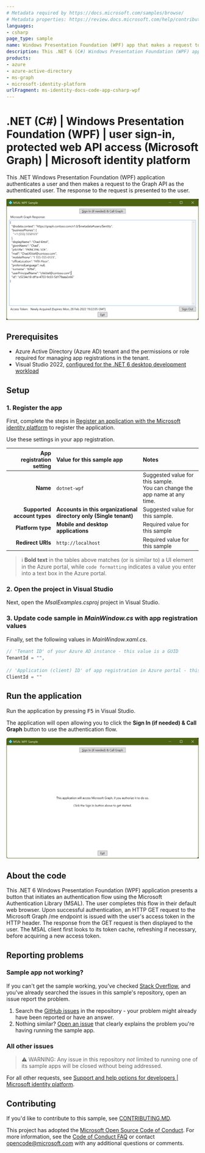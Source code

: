 ```yaml
---
# Metadata required by https://docs.microsoft.com/samples/browse/
# Metadata properties: https://review.docs.microsoft.com/help/contribute/samples/process/onboarding?branch=main#add-metadata-to-readme
languages:
- csharp
page_type: sample
name: Windows Presentation Foundation (WPF) app that makes a request to the Graph API after signing in the user
description: This .NET 6 (C#) Windows Presentation Foundation (WPF) app signs in the user and then makes a request to Microsoft Graph for the user's profile data.
products:
- azure
- azure-active-directory
- ms-graph
- microsoft-identity-platform
urlFragment: ms-identity-docs-code-app-csharp-wpf
---
```


# .NET (C#) | Windows Presentation Foundation (WPF) | user sign-in, protected web API access (Microsoft Graph) | Microsoft identity platform

<!-- Build badges here
![Build passing.](https://img.shields.io/badge/build-passing-brightgreen.svg) ![Code coverage.](https://img.shields.io/badge/coverage-100%25-brightgreen.svg) ![License.](https://img.shields.io/badge/license-MIT-green.svg)
-->

This .NET Windows Presentation Foundation (WPF) application authenticates a user and then makes a request to the Graph API as the authenticated user. The response to the request is presented to the user.

![A screenshot of a WPF application displaying a response from Microsoft Graph.](./app.png)

## Prerequisites

- Azure Active Directory (Azure AD) tenant and the permissions or role required for managing app registrations in the tenant.
- Visual Studio 2022, [configured for the .NET 6 desktop development workload](https://docs.microsoft.com/dotnet/desktop/winforms/get-started/create-app-visual-studio?view=netdesktop-6.0#prerequisites)

## Setup

### 1. Register the app

First, complete the steps in [Register an application with the Microsoft identity platform](https://docs.microsoft.com/azure/active-directory/develop/quickstart-register-app) to register the application.

Use these settings in your app registration.

| App registration <br/> setting  | Value for this sample app                                           | Notes                                                                           |
|--------------------------------:|:--------------------------------------------------------------------|:--------------------------------------------------------------------------------|
| **Name**                        | `dotnet-wpf`                                                        | Suggested value for this sample. <br/> You can change the app name at any time. |
| **Supported account types**     | **Accounts in this organizational directory only (Single tenant)**  | Suggested value for this sample.                                                |
| **Platform type**               | **Mobile and desktop applications**                                 | Required value for this sample                                                  |
| **Redirect URIs**               | `http://localhost`                                                  | Required value for this sample                                                  |

> :information_source: **Bold text** in the tables above matches (or is similar to) a UI element in the Azure portal, while `code formatting` indicates a value you enter into a text box in the Azure portal.

### 2. Open the project in Visual Studio

Next, open the _MsalExamples.csproj_ project in Visual Studio.

### 3. Update code sample in _MainWindow.cs_ with app registration values

Finally, set the following values in _MainWindow.xaml.cs_.

```csharp
// 'Tenant ID' of your Azure AD instance - this value is a GUID
TenantId = "",

// 'Application (client) ID' of app registration in Azure portal - this value is a GUID
ClientId = ""
```

## Run the application

Run the application by pressing <kbd>F5</kbd> in Visual Studio.

The application will open allowing you to click the **Sign In (if needed) & Call Graph** button to use the authentication flow.

![A screenshot of a WPF application guiding the user to click the "Sign In" button.](./app-launch.png)

## About the code

This .NET 6 Windows Presentation Foundation (WPF) application presents a button that initiates an authentication flow using the Microsoft Authentication Library (MSAL). The user completes this flow in their default web browser. Upon successful authentication, an HTTP GET request to the Microsoft Graph /me endpoint is issued with the user's access token in the HTTP header. The response from the GET request is then displayed to the user. The MSAL client first looks to its token cache, refreshing if necessary, before acquiring a new access token.

## Reporting problems

### Sample app not working?

If you can't get the sample working, you've checked [Stack Overflow](http://stackoverflow.com/questions/tagged/msal), and you've already searched the issues in this sample's repository, open an issue report the problem.

1. Search the [GitHub issues](/issues) in the repository - your problem might already have been reported or have an answer.
1. Nothing similar? [Open an issue](/issues/new) that clearly explains the problem you're having running the sample app.

### All other issues

> :warning: WARNING: Any issue in this repository _not_ limited to running one of its sample apps will be closed without being addressed.

For all other requests, see [Support and help options for developers | Microsoft identity platform](https://docs.microsoft.com/azure/active-directory/develop/developer-support-help-options).

## Contributing

If you'd like to contribute to this sample, see [CONTRIBUTING.MD](/CONTRIBUTING.md).

This project has adopted the [Microsoft Open Source Code of Conduct](https://opensource.microsoft.com/codeofconduct/). For more information, see the [Code of Conduct FAQ](https://opensource.microsoft.com/codeofconduct/faq/) or contact [opencode@microsoft.com](mailto:opencode@microsoft.com) with any additional questions or comments.
